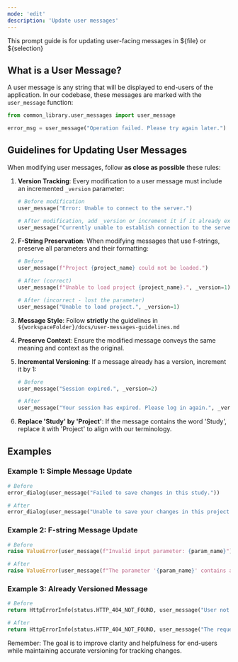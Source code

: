 ```yaml
---
mode: 'edit'
description: 'Update user messages'
---
```


This prompt guide is for updating user-facing messages in ${file} or ${selection}

## What is a User Message?

A user message is any string that will be displayed to end-users of the application.
In our codebase, these messages are marked with the `user_message` function:

```python
from common_library.user_messages import user_message

error_msg = user_message("Operation failed. Please try again later.")
```

## Guidelines for Updating User Messages

When modifying user messages, follow **as close as possible** these rules:

1. **Version Tracking**: Every modification to a user message must include an incremented `_version` parameter:

   ```python
   # Before modification
   user_message("Error: Unable to connect to the server.")

   # After modification, add _version or increment it if it already exists
   user_message("Currently unable to establish connection to the server.", _version=1)
   ```

2. **F-String Preservation**: When modifying messages that use f-strings, preserve all parameters and their formatting:

   ```python
   # Before
   user_message(f"Project {project_name} could not be loaded.")

   # After (correct)
   user_message(f"Unable to load project {project_name}.", _version=1)

   # After (incorrect - lost the parameter)
   user_message("Unable to load project.", _version=1)
   ```

3. **Message Style**: Follow **strictly** the guidelines in `${workspaceFolder}/docs/user-messages-guidelines.md`

4. **Preserve Context**: Ensure the modified message conveys the same meaning and context as the original.

5. **Incremental Versioning**: If a message already has a version, increment it by 1:

   ```python
   # Before
   user_message("Session expired.", _version=2)

   # After
   user_message("Your session has expired. Please log in again.", _version=3)
   ```
6. **Replace 'Study' by 'Project'**: If the message contains the word 'Study', replace it with 'Project' to align with our terminology.


## Examples

### Example 1: Simple Message Update

```python
# Before
error_dialog(user_message("Failed to save changes in this study."))

# After
error_dialog(user_message("Unable to save your changes in this project.", _version=1))
```

### Example 2: F-string Message Update

```python
# Before
raise ValueError(user_message(f"Invalid input parameter: {param_name}"))

# After
raise ValueError(user_message(f"The parameter '{param_name}' contains a value that is not allowed.", _version=1))
```

### Example 3: Already Versioned Message

```python
# Before
return HttpErrorInfo(status.HTTP_404_NOT_FOUND, user_message("User not found.", _version=1))

# After
return HttpErrorInfo(status.HTTP_404_NOT_FOUND, user_message("The requested user could not be found.", _version=2))
```

Remember: The goal is to improve clarity and helpfulness for end-users while maintaining accurate versioning for tracking changes.
